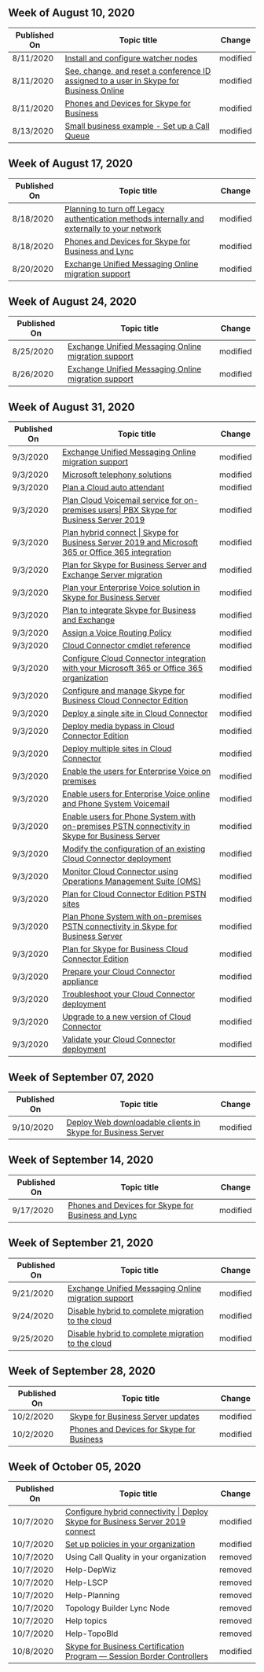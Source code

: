 <!-- This file is generated automatically each week. Changes made to this file will be overwritten.-->



## Week of August 10, 2020


| Published On |Topic title | Change |
|------|------------|--------|
| 8/11/2020 | [Install and configure watcher nodes](/SkypeForBusiness/tools/watcher-nodes-2019) | modified |
| 8/11/2020 | [See, change, and reset a conference ID assigned to a user in Skype for Business Online](/SkypeForBusiness/audio-conferencing-in-office-365/see-change-and-reset-a-conference-id-assigned-to-a-user) | modified |
| 8/11/2020 | [Phones and Devices for Skype for Business](/SkypeForBusiness/certification/devices-ip-phones) | modified |
| 8/13/2020 | [Small business example - Set up a Call Queue](/SkypeForBusiness/what-is-phone-system-in-office-365/tutorial-cq) | modified |


## Week of August 17, 2020


| Published On |Topic title | Change |
|------|------------|--------|
| 8/18/2020 | [Planning to turn off Legacy authentication methods internally and externally to your network](/SkypeForBusiness/plan-your-deployment/modern-authentication/turn-on-modern-auth) | modified |
| 8/18/2020 | [Phones and Devices for Skype for Business and Lync](/SkypeForBusiness/certification/devices-usb-devices) | modified |
| 8/20/2020 | [Exchange Unified Messaging Online migration support](/SkypeForBusiness/plan/exchange-unified-messaging-online-migration-support) | modified |


## Week of August 24, 2020


| Published On |Topic title | Change |
|------|------------|--------|
| 8/25/2020 | [Exchange Unified Messaging Online migration support](/SkypeForBusiness/plan/exchange-unified-messaging-online-migration-support) | modified |
| 8/26/2020 | [Exchange Unified Messaging Online migration support](/SkypeForBusiness/plan/exchange-unified-messaging-online-migration-support) | modified |


## Week of August 31, 2020


| Published On |Topic title | Change |
|------|------------|--------|
| 9/3/2020 | [Exchange Unified Messaging Online migration support](/SkypeForBusiness/plan/exchange-unified-messaging-online-migration-support) | modified |
| 9/3/2020 | [Microsoft telephony solutions](/SkypeForBusiness/hybrid/msft-telephony-solutions) | modified |
| 9/3/2020 | [Plan a Cloud auto attendant](/SkypeForBusiness/hybrid/plan-cloud-auto-attendant) | modified |
| 9/3/2020 | [Plan Cloud Voicemail service for on-premises users\| PBX Skype for Business Server 2019](/SkypeForBusiness/hybrid/plan-cloud-voicemail) | modified |
| 9/3/2020 | [Plan hybrid connect \| Skype for Business Server 2019 and Microsoft 365 or Office 365 integration](/SkypeForBusiness/hybrid/plan-hybrid-connectivity) | modified |
| 9/3/2020 | [Plan for Skype for Business Server and Exchange Server migration](/SkypeForBusiness/hybrid/plan-um-migration) | modified |
| 9/3/2020 | [Plan your Enterprise Voice solution in Skype for Business Server](/SkypeForBusiness/plan-your-deployment/enterprise-voice-solution/enterprise-voice-solution) | modified |
| 9/3/2020 | [Plan to integrate Skype for Business and Exchange](/SkypeForBusiness/plan-your-deployment/integrate-with-exchange/integrate-with-exchange) | modified |
| 9/3/2020 | [Assign a Voice Routing Policy](/SkypeForBusiness/skype-for-business-hybrid-solutions/plan-your-phone-system-cloud-pbx-solution/assign-a-voice-routing-policy) | modified |
| 9/3/2020 | [Cloud Connector cmdlet reference](/SkypeForBusiness/skype-for-business-hybrid-solutions/plan-your-phone-system-cloud-pbx-solution/cloud-connector-cmdlet-reference) | modified |
| 9/3/2020 | [Configure Cloud Connector integration with your Microsoft 365 or Office 365 organization](/SkypeForBusiness/skype-for-business-hybrid-solutions/plan-your-phone-system-cloud-pbx-solution/configure-cloud-connector-integration-with-your-office-365-tenant) | modified |
| 9/3/2020 | [Configure and manage Skype for Business Cloud Connector Edition](/SkypeForBusiness/skype-for-business-hybrid-solutions/plan-your-phone-system-cloud-pbx-solution/configure-skype-for-business-cloud-connector-edition) | modified |
| 9/3/2020 | [Deploy a single site in Cloud Connector](/SkypeForBusiness/skype-for-business-hybrid-solutions/plan-your-phone-system-cloud-pbx-solution/deploy-a-single-site-in-cloud-connector) | modified |
| 9/3/2020 | [Deploy media bypass in Cloud Connector Edition](/SkypeForBusiness/skype-for-business-hybrid-solutions/plan-your-phone-system-cloud-pbx-solution/deploy-media-bypass-in-cloud-connector) | modified |
| 9/3/2020 | [Deploy multiple sites in Cloud Connector](/SkypeForBusiness/skype-for-business-hybrid-solutions/plan-your-phone-system-cloud-pbx-solution/deploy-multiple-sites-in-cloud-connector) | modified |
| 9/3/2020 | [Enable the users for Enterprise Voice on premises](/SkypeForBusiness/skype-for-business-hybrid-solutions/plan-your-phone-system-cloud-pbx-solution/enable-the-users-for-enterprise-voice-on-premises) | modified |
| 9/3/2020 | [Enable users for Enterprise Voice online and Phone System Voicemail](/SkypeForBusiness/skype-for-business-hybrid-solutions/plan-your-phone-system-cloud-pbx-solution/enable-users-for-enterprise-voice-online-and-phone-system-voicemail) | modified |
| 9/3/2020 | [Enable users for Phone System with on-premises PSTN connectivity in Skype for Business Server](/SkypeForBusiness/skype-for-business-hybrid-solutions/plan-your-phone-system-cloud-pbx-solution/enable-users-for-phone-system) | modified |
| 9/3/2020 | [Modify the configuration of an existing Cloud Connector deployment](/SkypeForBusiness/skype-for-business-hybrid-solutions/plan-your-phone-system-cloud-pbx-solution/modify-the-configuration-of-an-existing-cloud-connector-deployment) | modified |
| 9/3/2020 | [Monitor Cloud Connector using Operations Management Suite (OMS)](/SkypeForBusiness/skype-for-business-hybrid-solutions/plan-your-phone-system-cloud-pbx-solution/monitor-cloud-connector-using-operations-management-suite-oms) | modified |
| 9/3/2020 | [Plan for Cloud Connector Edition PSTN sites](/SkypeForBusiness/skype-for-business-hybrid-solutions/plan-your-phone-system-cloud-pbx-solution/plan-for-cloud-connector-edition-pstn-sites) | modified |
| 9/3/2020 | [Plan Phone System with on-premises PSTN connectivity in Skype for Business Server](/SkypeForBusiness/skype-for-business-hybrid-solutions/plan-your-phone-system-cloud-pbx-solution/plan-phone-system-with-on-premises-pstn-connectivity) | modified |
| 9/3/2020 | [Plan for Skype for Business Cloud Connector Edition](/SkypeForBusiness/skype-for-business-hybrid-solutions/plan-your-phone-system-cloud-pbx-solution/plan-skype-for-business-cloud-connector-edition) | modified |
| 9/3/2020 | [Prepare your Cloud Connector appliance](/SkypeForBusiness/skype-for-business-hybrid-solutions/plan-your-phone-system-cloud-pbx-solution/prepare-your-cloud-connector-appliance) | modified |
| 9/3/2020 | [Troubleshoot your Cloud Connector deployment](/SkypeForBusiness/skype-for-business-hybrid-solutions/plan-your-phone-system-cloud-pbx-solution/troubleshoot-your-cloud-connector-deployment) | modified |
| 9/3/2020 | [Upgrade to a new version of Cloud Connector](/SkypeForBusiness/skype-for-business-hybrid-solutions/plan-your-phone-system-cloud-pbx-solution/upgrade-to-a-new-version-of-cloud-connector) | modified |
| 9/3/2020 | [Validate your Cloud Connector deployment](/SkypeForBusiness/skype-for-business-hybrid-solutions/plan-your-phone-system-cloud-pbx-solution/validate-your-cloud-connector-deployment) | modified |


## Week of September 07, 2020


| Published On |Topic title | Change |
|------|------------|--------|
| 9/10/2020 | [Deploy Web downloadable clients in Skype for Business Server](/SkypeForBusiness/deploy/deploy-clients/deploy-web-downloadable-clients) | modified |


## Week of September 14, 2020


| Published On |Topic title | Change |
|------|------------|--------|
| 9/17/2020 | [Phones and Devices for Skype for Business and Lync](/SkypeForBusiness/certification/devices-usb-devices) | modified |


## Week of September 21, 2020


| Published On |Topic title | Change |
|------|------------|--------|
| 9/21/2020 | [Exchange Unified Messaging Online migration support](/SkypeForBusiness/plan/exchange-unified-messaging-online-migration-support) | modified |
| 9/24/2020 | [Disable hybrid to complete migration to the cloud](/SkypeForBusiness/hybrid/cloud-consolidation-disabling-hybrid) | modified |
| 9/25/2020 | [Disable hybrid to complete migration to the cloud](/SkypeForBusiness/hybrid/cloud-consolidation-disabling-hybrid) | modified |


## Week of September 28, 2020


| Published On |Topic title | Change |
|------|------------|--------|
| 10/2/2020 | [Skype for Business Server updates](/SkypeForBusiness/sfb-server-updates) | modified |
| 10/2/2020 | [Phones and Devices for Skype for Business](/SkypeForBusiness/certification/devices-ip-phones) | modified |


## Week of October 05, 2020


| Published On |Topic title | Change |
|------|------------|--------|
| 10/7/2020 | [Configure hybrid connectivity \| Deploy Skype for Business Server 2019 connect](/SkypeForBusiness/hybrid/configure-hybrid-connectivity) | modified |
| 10/7/2020 | [Set up policies in your organization](/SkypeForBusiness/set-up-policies-in-your-organization/set-up-policies-in-your-organization) | modified |
| 10/7/2020 | Using Call Quality in your organization | removed |
| 10/7/2020 | Help-DepWiz | removed |
| 10/7/2020 | Help-LSCP | removed |
| 10/7/2020 | Help-Planning | removed |
| 10/7/2020 | Topology Builder Lync Node | removed |
| 10/7/2020 | Help topics | removed |
| 10/7/2020 | Help-TopoBld | removed |
| 10/8/2020 | [Skype for Business Certification Program — Session Border Controllers](/SkypeForBusiness/certification/infra-sbc) | modified |

